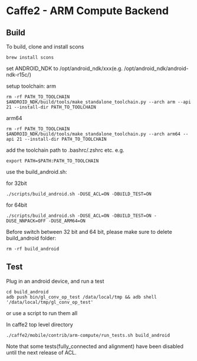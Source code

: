 # Caffe2 - ARM Compute Backend

## Build

To build, clone and install scons

```
brew install scons
```

set ANDROID_NDK to /opt/android_ndk/xxx(e.g. /opt/android_ndk/android-ndk-r15c/)

setup toolchain:
arm
```
rm -rf PATH_TO_TOOLCHAIN
$ANDROID_NDK/build/tools/make_standalone_toolchain.py --arch arm --api 21 --install-dir PATH_TO_TOOLCHAIN
```

arm64
```
rm -rf PATH_TO_TOOLCHAIN
$ANDROID_NDK/build/tools/make_standalone_toolchain.py --arch arm64 --api 21 --install-dir PATH_TO_TOOLCHAIN
```

add the toolchain path to .bashrc/.zshrc etc.
e.g.
```
export PATH=$PATH:PATH_TO_TOOLCHAIN
```

use the build\_android.sh:

for 32bit
```
./scripts/build_android.sh -DUSE_ACL=ON -DBUILD_TEST=ON
```

for 64bit
```
./scripts/build_android.sh -DUSE_ACL=ON -DBUILD_TEST=ON -DUSE_NNPACK=OFF -DUSE_ARM64=ON
```

Before switch between 32 bit and 64 bit, please make sure to delete build\_android folder:
```
rm -rf build_android
```
## Test
Plug in an android device, and run a test

```
cd build_android
adb push bin/gl_conv_op_test /data/local/tmp && adb shell '/data/local/tmp/gl_conv_op_test'
```
or use a script to run them all

In caffe2 top level directory
```
./caffe2/mobile/contrib/arm-compute/run_tests.sh build_android
```

Note that some tests(fully_connected and alignment) have been disabled until the next release of ACL.
